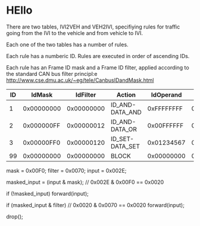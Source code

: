 # HEllo

There are two tables, IVI2VEH and VEH2IVI, specifiying rules for
traffic going from the IVI to the vehicle and from vehicle to IVI.


Each one of the two tables has a number of rules.

Each rule has a numberic ID. Rules are executed in order of ascending IDs.

Each rule has an Frame ID mask and a Frame ID filter, applied
according to the standard CAN bus filter principl:e
http://www.cse.dmu.ac.uk/~eg/tele/CanbusIDandMask.html


ID | IdMask     |   IdFilter | Action          | IdOperand  | DataOperand        |
---|------------|------------|-----------------|------------|--------------------|
1  | 0x00000000 | 0x00000000 | ID_AND-DATA_AND | 0xFFFFFFFF | 0xFFFFFF0000000000 |
2  | 0x000000FF | 0x00000012 | ID_AND-DATA_OR  | 0x00FFFFFF | 0x000000FFFFFFFFFF |
3  | 0x00000FF0 | 0x00000120 | ID_SET-DATA_SET | 0x01234567 | 0x0123456780ABCDEF |
99 | 0x00000000 | 0x00000000 | BLOCK           | 0x00000000 | 0x0000000000000000 |







mask   = 0x00F0;
filter = 0x0070;
input  = 0x002E;


masked_input = (input & mask); // 0x002E & 0x00F0 == 0x0020

if (!masked_input)
	forward(input);

if (masked_input & filter) // 0x0020 & 0x0070 == 0x0020
	forward(input);

drop();

